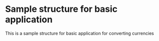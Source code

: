 # Sample structure for basic application

This is a sample structure for basic application for converting currencies